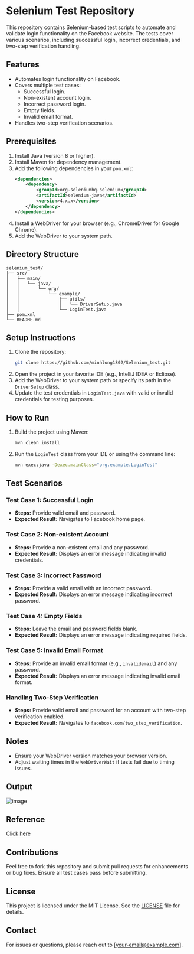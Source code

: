 # Selenium Test Repository

This repository contains Selenium-based test scripts to automate and validate login functionality on the Facebook website. The tests cover various scenarios, including successful login, incorrect credentials, and two-step verification handling.

## Features
- Automates login functionality on Facebook.
- Covers multiple test cases:
  - Successful login.
  - Non-existent account login.
  - Incorrect password login.
  - Empty fields.
  - Invalid email format.
- Handles two-step verification scenarios.

## Prerequisites
1. Install Java (version 8 or higher).
2. Install Maven for dependency management.
3. Add the following dependencies in your `pom.xml`:
   ```xml
   <dependencies>
       <dependency>
           <groupId>org.seleniumhq.selenium</groupId>
           <artifactId>selenium-java</artifactId>
           <version>4.x.x</version>
       </dependency>
   </dependencies>
   ```
4. Install a WebDriver for your browser (e.g., ChromeDriver for Google Chrome).
5. Add the WebDriver to your system path.

## Directory Structure
```plaintext
selenium_test/
├── src/
│   ├── main/
│   │   └── java/
│   │       └── org/
│   │           └── example/
│   │               ├── utils/
│   │               │   └── DriverSetup.java
│   │               └── LoginTest.java
├── pom.xml
└── README.md
```

## Setup Instructions
1. Clone the repository:
   ```bash
   git clone https://github.com/minhlong1802/Selenium_test.git
   ```
2. Open the project in your favorite IDE (e.g., IntelliJ IDEA or Eclipse).
3. Add the WebDriver to your system path or specify its path in the `DriverSetup` class.
4. Update the test credentials in `LoginTest.java` with valid or invalid credentials for testing purposes.

## How to Run
1. Build the project using Maven:
   ```bash
   mvn clean install
   ```
2. Run the `LoginTest` class from your IDE or using the command line:
   ```bash
   mvn exec:java -Dexec.mainClass="org.example.LoginTest"
   ```

## Test Scenarios

### Test Case 1: Successful Login
- **Steps:** Provide valid email and password.
- **Expected Result:** Navigates to Facebook home page.

### Test Case 2: Non-existent Account
- **Steps:** Provide a non-existent email and any password.
- **Expected Result:** Displays an error message indicating invalid credentials.

### Test Case 3: Incorrect Password
- **Steps:** Provide a valid email with an incorrect password.
- **Expected Result:** Displays an error message indicating incorrect password.

### Test Case 4: Empty Fields
- **Steps:** Leave the email and password fields blank.
- **Expected Result:** Displays an error message indicating required fields.

### Test Case 5: Invalid Email Format
- **Steps:** Provide an invalid email format (e.g., `invalidemail`) and any password.
- **Expected Result:** Displays an error message indicating invalid email format.

### Handling Two-Step Verification
- **Steps:** Provide valid email and password for an account with two-step verification enabled.
- **Expected Result:** Navigates to `facebook.com/two_step_verification`.

## Notes
- Ensure your WebDriver version matches your browser version.
- Adjust waiting times in the `WebDriverWait` if tests fail due to timing issues.

## Output
![image](https://github.com/user-attachments/assets/e83b4a06-89ae-46d6-8e58-0f23d2ee3568)


## Reference
[Click here](https://chatgpt.com/share/678539b2-1a00-8013-9e0d-4beecc549266)

## Contributions
Feel free to fork this repository and submit pull requests for enhancements or bug fixes. Ensure all test cases pass before submitting.

## License
This project is licensed under the MIT License. See the [LICENSE](LICENSE) file for details.

## Contact
For issues or questions, please reach out to [your-email@example.com].

